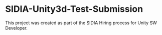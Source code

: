 # SIDIA-Unity3d-Test-Submission
This project was created as part of the SIDIA Hiring process for Unity SW Developer.
